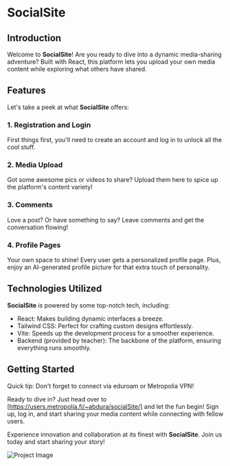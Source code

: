 # SocialSite

## Introduction

Welcome to **SocialSite**! Are you ready to dive into a dynamic media-sharing adventure? Built with React, this platform lets you upload your own media content while exploring what others have shared.

## Features

Let's take a peek at what **SocialSite** offers:

### 1. Registration and Login

First things first, you'll need to create an account and log in to unlock all the cool stuff.

### 2. Media Upload

Got some awesome pics or videos to share? Upload them here to spice up the platform's content variety!

### 3. Comments

Love a post? Or have something to say? Leave comments and get the conversation flowing!

### 4. Profile Pages

Your own space to shine! Every user gets a personalized profile page. Plus, enjoy an AI-generated profile picture for that extra touch of personality.

## Technologies Utilized

**SocialSite** is powered by some top-notch tech, including:

- React: Makes building dynamic interfaces a breeze.
- Tailwind CSS: Perfect for crafting custom designs effortlessly.
- Vite: Speeds up the development process for a smoother experience.
- Backend (provided by teacher): The backbone of the platform, ensuring everything runs smoothly.

## Getting Started

Quick tip: Don't forget to connect via eduroam or Metropolia VPN!

Ready to dive in? Just head over to [https://users.metropolia.fi/~abdura/socialSite/] and let the fun begin! Sign up, log in, and start sharing your media content while connecting with fellow users.

Experience innovation and collaboration at its finest with **SocialSite**. Join us today and start sharing your story!

![Project Image](https://github.com/Aputiti/SocialSite/assets/111983344/72e6b2fd-9460-44f4-9c5a-8e4286bdc3b3)

